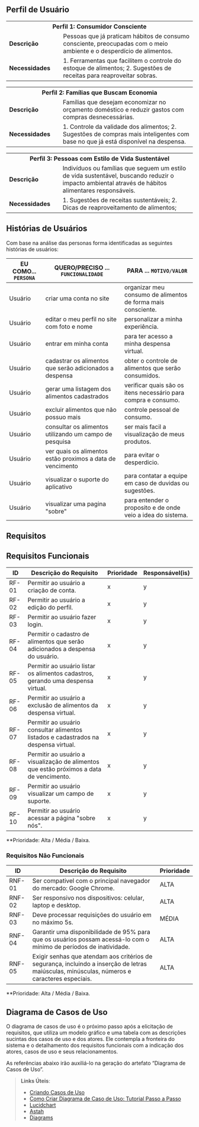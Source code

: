 ## Perfil de Usuário

<table>
<tbody>
<tr>
<th colspan="2">Perfil 1: Consumidor Consciente </th>
</tr>
<tr>
<td width="150px"><b>Descrição</b></td>
<td width="600px">
Pessoas que já praticam hábitos de consumo consciente, preocupadas com o meio ambiente e o desperdício de alimentos.  
</td>
</tr>
<tr>
<td><b>Necessidades</b></td>
<td>
1. Ferramentas que facilitem o controle do estoque de alimentos;
2. Sugestões de receitas para reaproveitar sobras. 
</td>
</tr>
</tbody>
</table>

<table>
<tbody>
<tr>
<th colspan="2">Perfil 2: Famílias que Buscam Economia </th>
</tr>
<tr>
<td width="150px"><b>Descrição</b></td>
<td width="600px">
Famílias que desejam economizar no orçamento doméstico e reduzir gastos com compras desnecessárias. 
</td>
</tr>
<tr>
<td><b>Necessidades</b></td>
<td>
1. Controle da validade dos alimentos; 
2. Sugestões de compras mais inteligentes com base no que já está disponível na despensa. 
</td>
</tr>
</tbody>
</table>

<table>
<tbody>
<tr>
<th colspan="2">Perfil 3: Pessoas com Estilo de Vida Sustentável </th>
</tr>
<tr>
<td width="150px"><b>Descrição</b></td>
<td width="600px">
Indivíduos ou famílias que seguem um estilo de vida sustentável, buscando reduzir o impacto ambiental através de hábitos alimentares responsáveis.
</td>
</tr>
<tr>
<td><b>Necessidades</b></td>
<td>
1. Sugestões de receitas sustentáveis; 
2. Dicas de reaproveitamento de alimentos; 
</td>
</tr>
</tbody>
</table>


## Histórias de Usuários
Com base na análise das personas forma identificadas as seguintes histórias de usuários:

|EU COMO... `PERSONA`| QUERO/PRECISO ... `FUNCIONALIDADE`                                             |PARA ... `MOTIVO/VALOR`                 |
|--------------------|--------------------------------------------------------------------------------|----------------------------------------|
|Usuário | criar uma conta no site | organizar meu consumo de alimentos de forma mais consciente. |
|Usuário | editar o meu perfil no site com foto e nome | personalizar a minha experiência. |
|Usuário | entrar em minha conta | para ter acesso a minha despensa virtual. |
|Usuário | cadastrar os alimentos que serão adicionados a despensa  | obter o controle de alimentos que serão consumidos.   |
|Usuário | gerar uma listagem dos alimentos cadastrados  | verificar quais são os itens necessário para compra e consumo.  |
|Usuário | excluir alimentos que não possuo mais | controle pessoal de consumo.  |
|Usuário | consultar os alimentos utilizando um campo de pesquisa | ser mais facil a visualização de meus produtos. |
|Usuário | ver quais os alimentos estão proximos a data de vencimento  | para evitar o desperdicio. |
|Usuário | visualizar o suporte do aplicativo | para contatar a equipe em caso de duvidas ou sugestões.  |
|Usuário | visualizar uma pagina "sobre" | para entender o proposito e de onde veio a idea do sistema.  |

## Requisitos

## Requisitos Funcionais

|ID    | Descrição do Requisito  | Prioridade | Responsável(is)
|------|-----------------------------------------|----| ----| 
|RF-01| Permitir ao usuário a criação de conta.   | x | y
|RF-02| Permitir ao usuário a edição do perfil.   | x | y
|RF-03| Permitir ao usuário fazer login.    | x | y
|RF-04| Permitir o cadastro de alimentos que serão adicionados a despensa do usuário.    | x | y
|RF-05| Permitir ao usuário listar os alimentos cadastros, gerando uma despensa virtual.    | x | y
|RF-06| Permitir ao usuário a exclusão de alimentos da despensa virtual.    | x | y
|RF-07| Permitir ao usuário consultar alimentos listados e cadastrados na despensa virtual.  | x | y
|RF-08| Permitir ao usuário a visualização de alimentos que estão próximos a data de vencimento.    | x | y
|RF-09| Permitir ao usuário visualizar um campo de suporte.    | x | y
|RF-10| Permitir ao usuário acessar a página "sobre nós".    | x | y

**Prioridade: Alta / Média / Baixa.  

### Requisitos Não Funcionais

|ID     | Descrição do Requisito  |Prioridade |
|-------|-------------------------|----|
|RNF-01| Ser compativel com o principal navegador do mercado: Google Chrome.   | ALTA |
|RNF-02| Ser responsivo nos dispositivos: celular, laptop e desktop.  | ALTA |
|RNF-03| Deve processar requisições do usuário em no máximo 5s. | MÉDIA |
|RNF-04| Garantir uma disponibilidade de 95% para que os usuários possam acessá-lo com o mínimo de períodos de inatividade. | ALTA |
|RNF-05| Exigir senhas que atendam aos critérios de segurança, incluindo a inserção de letras maiúsculas, minúsculas, números e caracteres especiais.  | ALTA |


**Prioridade: Alta / Média / Baixa.


## Diagrama de Casos de Uso

O diagrama de casos de uso é o próximo passo após a elicitação de requisitos, que utiliza um modelo gráfico e uma tabela com as descrições sucintas dos casos de uso e dos atores. Ele contempla a fronteira do sistema e o detalhamento dos requisitos funcionais com a indicação dos atores, casos de uso e seus relacionamentos. 

As referências abaixo irão auxiliá-lo na geração do artefato “Diagrama de Casos de Uso”.

> **Links Úteis**:
> - [Criando Casos de Uso](https://www.ibm.com/docs/pt-br/elm/6.0?topic=requirements-creating-use-cases)
> - [Como Criar Diagrama de Caso de Uso: Tutorial Passo a Passo](https://gitmind.com/pt/fazer-diagrama-de-caso-uso.html/)
> - [Lucidchart](https://www.lucidchart.com/)
> - [Astah](https://astah.net/)
> - [Diagrams](https://app.diagrams.net/)
